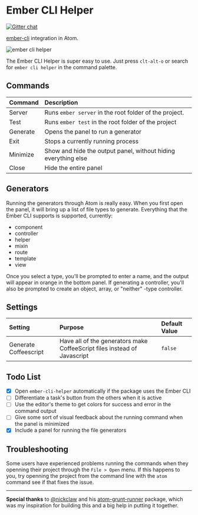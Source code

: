 # Ember CLI Helper

[![Gitter chat](https://badges.gitter.im/alexlafroscia/atom-ember-cli-helper.png)](https://gitter.im/alexlafroscia/atom-ember-cli-helper)

[ember-cli](https://github.com/stefanpenner/ember-cli) integration in Atom.

![ember cli helper](http://cl.ly/VTGm/Screen%20Shot%202014-05-10%20at%2010.04.24%20PM.png)

The Ember CLI Helper is super easy to use.  Just press `clt-alt-o` or search
for `ember cli helper` in the command palette.

## Commands

| Command  | Description                                                    |
| :--      | :--                                                            |
| Server   | Runs `ember server` in the root folder of the project.         |
| Test     | Runs `ember test` in the root folder of the project            |
| Generate | Opens the panel to run a generator                             |
| Exit     | Stops a currently running process                              |
| Minimize | Show and hide the output panel, without hiding everything else |
| Close    | Hide the entire panel                                          |

## Generators

Running the generators through Atom is really easy.  When you first open the panel,
it will bring up a list of file types to generate.  Everything that the Ember CLI
supports is supported, currently:

- component
- controller
- helper
- mixin
- route
- template
- view

Once you select a type, you'll be prompted to enter a name, and the output will
appear in orange in the bottom panel.  If generating a controller, you'll also
be prompted to create an object, array, or "neither" -type controller.

## Settings

| Setting | Purpose | Default Value |
| :---    | :---    | :---   |
| Generate Coffeescript | Have all of the generators make CoffeeScript files instead of Javascript | `false` |

## Todo List

- [x] Open `ember-cli-helper` automatically if the package uses the Ember CLI
- [ ] Differentiate a task's button from the others when it is active
- [ ] Use the editor's theme to get colors for success and error in the command output
- [ ] Give some sort of visual feedback about the running command when the panel is minimized
- [x] Include a panel for running the file generators

## Troubleshooting

Some users have experienced problems running the commands when they openning their project through the `File > Open` menu.  If this happens to you, try openning the project from the command line with the `atom` command see if that fixes the issue.


***

**Special thanks** to [@nickclaw](https://github.com/nickclaw/) and his
[atom-grunt-runner](https://github.com/nickclaw/atom-grunt-runner)
package, which was my inspiration for building this and a big help in putting it
together.
